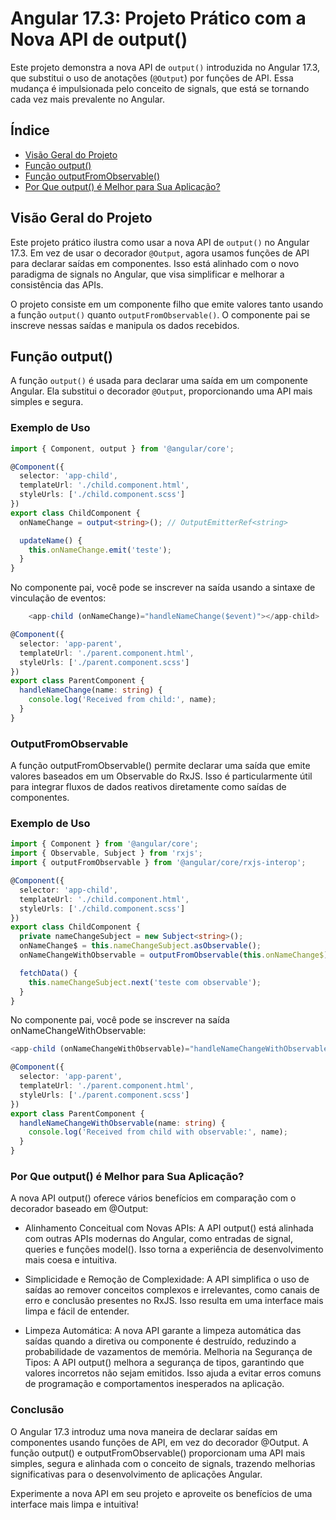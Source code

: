 # Angular 17.3: Projeto Prático com a Nova API de output()

Este projeto demonstra a nova API de `output()` introduzida no Angular 17.3, que substitui o uso de anotações (`@Output`) por funções de API. Essa mudança é impulsionada pelo conceito de signals, que está se tornando cada vez mais prevalente no Angular.

## Índice
- [Visão Geral do Projeto](#visão-geral-do-projeto)
- [Função output()](#função-output)
- [Função outputFromObservable()](#função-outputfromobservable)
- [Por Que output() é Melhor para Sua Aplicação?](#por-que-output-é-melhor-para-sua-aplicação)

## Visão Geral do Projeto

Este projeto prático ilustra como usar a nova API de `output()` no Angular 17.3. Em vez de usar o decorador `@Output`, agora usamos funções de API para declarar saídas em componentes. Isso está alinhado com o novo paradigma de signals no Angular, que visa simplificar e melhorar a consistência das APIs.

O projeto consiste em um componente filho que emite valores tanto usando a função `output()` quanto `outputFromObservable()`. O componente pai se inscreve nessas saídas e manipula os dados recebidos.

## Função output()

A função `output()` é usada para declarar uma saída em um componente Angular. Ela substitui o decorador `@Output`, proporcionando uma API mais simples e segura.

### Exemplo de Uso

```typescript
import { Component, output } from '@angular/core';

@Component({
  selector: 'app-child',
  templateUrl: './child.component.html',
  styleUrls: ['./child.component.scss']
})
export class ChildComponent {
  onNameChange = output<string>(); // OutputEmitterRef<string>

  updateName() {
    this.onNameChange.emit('teste');
  }
}
```

No componente pai, você pode se inscrever na saída usando a sintaxe de vinculação de eventos:

```typescript
    <app-child (onNameChange)="handleNameChange($event)"></app-child>
```

```typescript
@Component({
  selector: 'app-parent',
  templateUrl: './parent.component.html',
  styleUrls: ['./parent.component.scss']
})
export class ParentComponent {
  handleNameChange(name: string) {
    console.log('Received from child:', name);
  }
}
```

### OutputFromObservable

A função outputFromObservable() permite declarar uma saída que emite valores baseados em um Observable do RxJS. Isso é particularmente útil para integrar fluxos de dados reativos diretamente como saídas de componentes.

### Exemplo de Uso

```typescript
import { Component } from '@angular/core';
import { Observable, Subject } from 'rxjs';
import { outputFromObservable } from '@angular/core/rxjs-interop';

@Component({
  selector: 'app-child',
  templateUrl: './child.component.html',
  styleUrls: ['./child.component.scss']
})
export class ChildComponent {
  private nameChangeSubject = new Subject<string>();
  onNameChange$ = this.nameChangeSubject.asObservable();
  onNameChangeWithObservable = outputFromObservable(this.onNameChange$);

  fetchData() {
    this.nameChangeSubject.next('teste com observable');
  }
}

```

No componente pai, você pode se inscrever na saída onNameChangeWithObservable:

```typescript
<app-child (onNameChangeWithObservable)="handleNameChangeWithObservable($event)"></app-child>
```

```typescript
@Component({
  selector: 'app-parent',
  templateUrl: './parent.component.html',
  styleUrls: ['./parent.component.scss']
})
export class ParentComponent {
  handleNameChangeWithObservable(name: string) {
    console.log('Received from child with observable:', name);
  }
}
```

### Por Que output() é Melhor para Sua Aplicação?

A nova API output() oferece vários benefícios em comparação com o decorador baseado em @Output:

- Alinhamento Conceitual com Novas APIs: A API output() está alinhada com outras APIs modernas do Angular, como entradas de signal, queries e funções model(). Isso torna a experiência de desenvolvimento mais coesa e intuitiva.

- Simplicidade e Remoção de Complexidade: A API simplifica o uso de saídas ao remover conceitos complexos e irrelevantes, como canais de erro e conclusão presentes no RxJS. Isso resulta em uma interface mais limpa e fácil de entender.

- Limpeza Automática: A nova API garante a limpeza automática das saídas quando a diretiva ou componente é destruído, reduzindo a probabilidade de vazamentos de memória.
Melhoria na Segurança de Tipos: A API output() melhora a segurança de tipos, garantindo que valores incorretos não sejam emitidos. Isso ajuda a evitar erros comuns de programação e comportamentos inesperados na aplicação.


### Conclusão

O Angular 17.3 introduz uma nova maneira de declarar saídas em componentes usando funções de API, em vez do decorador @Output. A função output() e outputFromObservable() proporcionam uma API mais simples, segura e alinhada com o conceito de signals, trazendo melhorias significativas para o desenvolvimento de aplicações Angular.

Experimente a nova API em seu projeto e aproveite os benefícios de uma interface mais limpa e intuitiva!